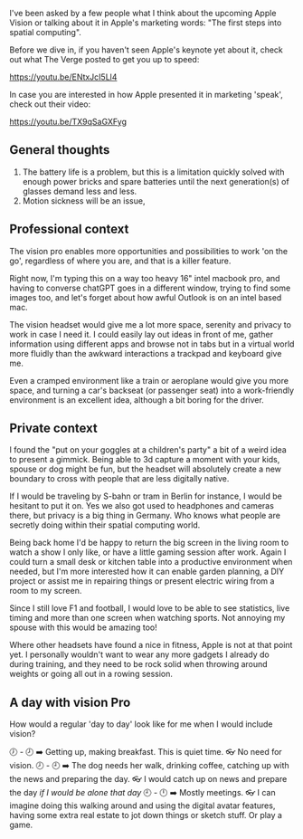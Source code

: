 I've been asked by a few people what I think about the upcoming Apple Vision or talking about it in Apple's marketing words: "The first steps into spatial computing".

Before we dive in, if you haven't seen Apple's keynote yet about it, check out what The Verge posted to get you up to speed:

https://youtu.be/ENtxJcI5Ll4

In case you are interested in how Apple presented it in marketing 'speak', check out their video:

https://youtu.be/TX9qSaGXFyg

## General thoughts
1. The battery life is a problem, but this is a limitation quickly solved with enough power bricks and spare batteries until the next generation(s) of glasses demand less and less.
2. Motion sickness will be an issue, 
## Professional context

The vision pro enables more opportunities and possibilities to work 'on the go', regardless of where you are, and that is a killer feature.

Right now, I'm typing this on a way too heavy 16" intel macbook pro, and having to converse chatGPT goes in a different window, trying to find some images too, and let's forget about how awful Outlook is on an intel based mac.

The vision headset would give me a lot more space, serenity and privacy to work in case I need it. I could easily lay out ideas in front of me, gather information using different apps and browse not in tabs but in a virtual world more fluidly than the awkward interactions a trackpad and keyboard give me.

Even a cramped environment like a train or aeroplane would give you more space, and turning a car's backseat (or passenger seat) into a work-friendly environment is an excellent idea, although a bit boring for the driver.

## Private context
I found the "put on your goggles at a children's party" a bit of a weird idea to present a gimmick. Being able to 3d capture a moment with your kids, spouse or dog might be fun, but the headset will absolutely create a new boundary to cross with people that are less digitally native.

If I would be traveling by S-bahn or tram in Berlin for instance, I would be hesitant to put it on. Yes we also got used to headphones and cameras there, but privacy is a big thing in Germany. Who knows what people are secretly doing within their spatial computing world.

Being back home I'd be happy to return the big screen in the living room to watch a show I only like, or have a little gaming session after work. Again I could turn a small desk or kitchen table into a productive environment when needed, but I'm more interested how it can enable garden planning, a DIY project or assist me in repairing things or present electric wiring from a room to my screen.

Since I still love F1 and football, I would love to be able to see statistics, live timing and more than one screen when watching sports. Not annoying my spouse with this would be amazing too! 

Where other headsets have found a nice in fitness, Apple is not at that point yet. I personally wouldn't want to wear any more gadgets I already do during training, and they need to be rock solid when throwing around weights or going all out in a rowing session.

## A day with vision Pro
How would a regular 'day to day' look like for me when I would include vision?

🕖  - 🕗 ➡️  Getting up, making breakfast. This is quiet time. 👓 No need for vision.
🕗  - 🕘 ➡️  The dog needs her walk, drinking coffee, catching up with the news and preparing the day. 👓 I would catch up on news and prepare the day _if I would be alone that day_ 
🕘  - 🕛 ➡️ Mostly meetings. 👓 I can imagine doing this walking around and using the digital avatar features, having some extra real estate to jot down things or sketch stuff. Or play a game.
